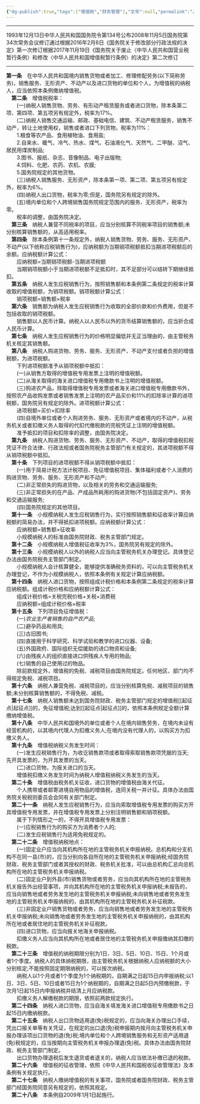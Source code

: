 ```yaml
---
{"dg-publish":true,"tags":["增值税","财务管理"],"文号":null,"permalink":"/基础资料/参考文献/税收法律/中华人民共和国增值税暂行条例/","dgPassFrontmatter":true,"noteIcon":""}
---
```


---
1993年12月13日中华人民共和国国务院令第134号公布2008年11月5日国务院第34次常务会议修订通过根据2016年2月6日《国务院关于修改部分行政法规的决定》第一次修订根据2017年11月19日《国务院关于废止〈中华人民共和国营业税暂行条例〉和修改〈中华人民共和国增值税暂行条例〉的决定》第二次修订

---

   **第一条**　在中华人民共和国境内销售货物或者加工、修理修配劳务(以下简称劳务)，销售服务、无形资产、不动产以及进口货物的单位和个人，为增值税的纳税人，应当依照本条例缴纳增值税。  
　**第二条**　增值税税率：  
　　(一)纳税人销售货物、劳务、有形动产租赁服务或者进口货物，除本条第二项、第四项、第五项另有规定外，税率为17%。  
　　(二)纳税人销售交通运输、邮政、基础电信、建筑、不动产租赁服务，销售不动产，转让土地使用权，销售或者进口下列货物，税率为11%：  
　　1.粮食等农产品、食用植物油、食用盐;  
　　2.自来水、暖气、冷气、热水、煤气、石油液化气、天然气、二甲醚、沼气、居民用煤炭制品;  
　　3.图书、报纸、杂志、音像制品、电子出版物;  
　　4.饲料、化肥、农药、农机、农膜;  
　　5.国务院规定的其他货物。  
　　(三)纳税人销售服务、无形资产，除本条第一项、第二项、第五项另有规定外，税率为6%。  
　　(四)纳税人出口货物，税率为零;但是，国务院另有规定的除外。  
　　(五)境内单位和个人跨境销售国务院规定范围内的服务、无形资产，税率为零。  
　　税率的调整，由国务院决定。  
　**第三条**　纳税人兼营不同税率的项目，应当分别核算不同税率项目的销售额;未分别核算销售额的，从高适用税率。  
　**第四条**　除本条例第十一条规定外，纳税人销售货物、劳务、服务、无形资产、不动产(以下统称应税销售行为)，应纳税额为当期销项税额抵扣当期进项税额后的余额。应纳税额计算公式：  
　　应纳税额=当期销项税额-当期进项税额  
　　当期销项税额小于当期进项税额不足抵扣时，其不足部分可以结转下期继续抵扣。  
　**第五条**　纳税人发生应税销售行为，按照销售额和本条例第二条规定的税率计算收取的增值税额，为销项税额。销项税额计算公式：  
　　销项税额=销售额×税率  
　**第六条**　销售额为纳税人发生应税销售行为收取的全部价款和价外费用，但是不包括收取的销项税额。  
　　销售额以人民币计算。纳税人以人民币以外的货币结算销售额的，应当折合成人民币计算。  
　**第七条**　纳税人发生应税销售行为的价格明显偏低并无正当理由的，由主管税务机关核定其销售额。  
　**第八条**　纳税人购进货物、劳务、服务、无形资产、不动产支付或者负担的增值税额，为进项税额。  
　　下列进项税额准予从销项税额中抵扣：  
　　(一)从销售方取得的增值税专用发票上注明的增值税额。  
　　(二)从海关取得的海关进口增值税专用缴款书上注明的增值税额。  
　　(三)购进农产品，除取得增值税专用发票或者海关进口增值税专用缴款书外，按照农产品收购发票或者销售发票上注明的农产品买价和11%的扣除率计算的进项税额，国务院另有规定的除外。进项税额计算公式：  
　　进项税额=买价×扣除率  
　　(四)自境外单位或者个人购进劳务、服务、无形资产或者境内的不动产，从税务机关或者扣缴义务人取得的代扣代缴税款的完税凭证上注明的增值税额。  
　　准予抵扣的项目和扣除率的调整，由国务院决定。  
　**第九条**　纳税人购进货物、劳务、服务、无形资产、不动产，取得的增值税扣税凭证不符合法律、行政法规或者国务院税务主管部门有关规定的，其进项税额不得从销项税额中抵扣。  
　**第十条**　下列项目的进项税额不得从销项税额中抵扣：  
　　(一)用于简易计税方法计税项目、免征增值税项目、集体福利或者个人消费的购进货物、劳务、服务、无形资产和不动产;  
　　(二)非正常损失的购进货物，以及相关的劳务和交通运输服务;  
　　(三)非正常损失的在产品、产成品所耗用的购进货物(不包括固定资产)、劳务和交通运输服务;  
　　(四)国务院规定的其他项目。  
　**第十一条**　小规模纳税人发生应税销售行为，实行按照销售额和征收率计算应纳税额的简易办法，并不得抵扣进项税额。应纳税额计算公式：  
　　应纳税额=销售额×征收率  
　　小规模纳税人的标准由国务院财政、税务主管部门规定。  
　**第十二条**　小规模纳税人增值税征收率为3%，国务院另有规定的除外。  
　**第十三条**　小规模纳税人以外的纳税人应当向主管税务机关办理登记。具体登记办法由国务院税务主管部门制定。  
　　小规模纳税人会计核算健全，能够提供准确税务资料的，可以向主管税务机关办理登记，不作为小规模纳税人，依照本条例有关规定计算应纳税额。  
　**第十四条**　纳税人进口货物，按照组成计税价格和本条例第二条规定的税率计算应纳税额。组成计税价格和应纳税额计算公式：  
　　组成计税价格=关税完税价格+关税+消费税  
　　应纳税额=组成计税价格×税率  
　**第十五条**　下列项目免征增值税：  
　　(一)*农业生产者销售的自产农产品*;  
　　(二)避孕药品和用具;  
　　(三)古旧图书;  
　　(四)直接用于科学研究、科学试验和教学的进口仪器、设备;  
　　(五)外国政府、国际组织无偿援助的进口物资和设备;  
　　(六)由残疾人的组织直接进口供残疾人专用的物品;  
　　(七)销售的自己使用过的物品。  
　　除前款规定外，增值税的免税、减税项目由国务院规定。任何地区、部门均不得规定免税、减税项目。  
　**第十六条**　纳税人兼营免税、减税项目的，应当分别核算免税、减税项目的销售额;未分别核算销售额的，不得免税、减税。  
　**第十七条**　纳税人销售额未达到国务院财政、税务主管部门规定的增值税[[起征点\|起征点]]的，免征增值税;达到[[起征点\|起征点]]的，依照本条例规定全额计算缴纳增值税。  
　**第十八条**　中华人民共和国境外的单位或者个人在境内销售劳务，在境内未设有经营机构的，以其境内代理人为扣缴义务人;在境内没有代理人的，以购买方为扣缴义务人。  
　**第十九条**　增值税纳税义务发生时间：  
　　(一)发生应税销售行为，为收讫销售款项或者取得索取销售款项凭据的当天;先开具发票的，为开具发票的当天。  
　　(二)进口货物，为报关进口的当天。  
　　增值税扣缴义务发生时间为纳税人增值税纳税义务发生的当天。  
　**第二十条**　增值税由税务机关征收，进口货物的增值税由海关代征。  
　　个人携带或者邮寄进境自用物品的增值税，连同关税一并计征。具体办法由国务院关税税则委员会会同有关部门制定。  
　**第二十一条**　纳税人发生应税销售行为，应当向索取增值税专用发票的购买方开具增值税专用发票，并在增值税专用发票上分别注明销售额和销项税额。  
　　属于下列情形之一的，不得开具增值税专用发票：  
　　(一)应税销售行为的购买方为消费者个人的;  
　　(二)发生应税销售行为适用免税规定的。  
　**第二十二条**　增值税纳税地点：  
　　(一)固定业户应当向其机构所在地的主管税务机关申报纳税。总机构和分支机构不在同一县(市)的，应当分别向各自所在地的主管税务机关申报纳税;经国务院财政、税务主管部门或者其授权的财政、税务机关批准，可以由总机构汇总向总机构所在地的主管税务机关申报纳税。  
　　(二)固定业户到外县(市)销售货物或者劳务，应当向其机构所在地的主管税务机关报告外出经营事项，并向其机构所在地的主管税务机关申报纳税;未报告的，应当向销售地或者劳务发生地的主管税务机关申报纳税;未向销售地或者劳务发生地的主管税务机关申报纳税的，由其机构所在地的主管税务机关补征税款。  
　　(三)非固定业户销售货物或者劳务，应当向销售地或者劳务发生地的主管税务机关申报纳税;未向销售地或者劳务发生地的主管税务机关申报纳税的，由其机构所在地或者居住地的主管税务机关补征税款。  
　　(四)进口货物，应当向报关地海关申报纳税。  
　　扣缴义务人应当向其机构所在地或者居住地的主管税务机关申报缴纳其扣缴的税款。  
　**第二十三条**　增值税的纳税期限分别为1日、3日、5日、10日、15日、1个月或者1个季度。纳税人的具体纳税期限，由主管税务机关根据纳税人应纳税额的大小分别核定;不能按照固定期限纳税的，可以按次纳税。  
　　纳税人以1个月或者1个季度为1个纳税期的，自期满之日起15日内申报纳税;以1日、3日、5日、10日或者15日为1个纳税期的，自期满之日起5日内预缴税款，于次月1日起15日内申报纳税并结清上月应纳税款。  
　　扣缴义务人解缴税款的期限，依照前两款规定执行。  
　**第二十四条**　纳税人进口货物，应当自海关填发海关进口增值税专用缴款书之日起15日内缴纳税款。  
　**第二十五条**　纳税人出口货物适用退(免)税规定的，应当向海关办理出口手续，凭出口报关单等有关凭证，在规定的出口退(免)税申报期内按月向主管税务机关申报办理该项出口货物的退(免)税;境内单位和个人跨境销售服务和无形资产适用退(免)税规定的，应当按期向主管税务机关申报办理退(免)税。具体办法由国务院财政、税务主管部门制定。  
　　出口货物办理退税后发生退货或者退关的，纳税人应当依法补缴已退的税款。  
　**第二十六条**　增值税的征收管理，依照《中华人民共和国税收征收管理法》及本条例有关规定执行。  
　**第二十七条**　纳税人缴纳增值税的有关事项，国务院或者国务院财政、税务主管部门经国务院同意另有规定的，依照其规定。  
　**第二十八条**　本条例自2009年1月1日起施行。